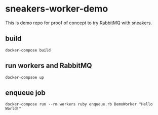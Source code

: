 # sneakers-worker-demo

This is demo repo for proof of concept to try RabbitMQ with sneakers.

## build

```
docker-compose build
```

## run workers and RabbitMQ

```
docker-compsoe up
```


## enqueue job

```
docker-compose run --rm workers ruby enqueue.rb DemoWorker "Hello World!"
```
